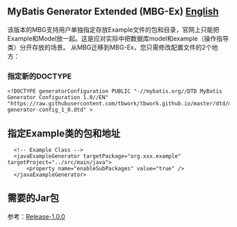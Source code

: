 ## MyBatis Generator Extended (MBG-Ex) [English](https://github.com/tbwork/mbg-ex/blob/master/README.md)

该版本的MBG支持用户单独指定存放Example文件的包和目录，官网上只能把Example和Model放一起。这是应对实际中把数据库model和example（操作指导类）分开存放的场景。
从MBG迁移到MBG-Ex，您只需修改配置文件的2个地方：

### 指定新的DOCTYPE

```
<!DOCTYPE generatorConfiguration PUBLIC "-//mybatis.org//DTD MyBatis Generator Configuration 1.0//EN" "https://raw.githubusercontent.com/tbwork/tbwork.github.io/master/dtd/mybatis-generator-config_1_0.dtd" >
```

## 指定Example类的包和地址

```
  <!-- Example Class -->
  <javaExampleGenerator targetPackage="org.xxx.example" targetProject="../src/main/java">
      <property name="enableSubPackages" value="true" />
  </javaExampleGenerator>
```

## 需要的Jar包

参考：[Release-1.0.0](https://github.com/tbwork/mbg-ex/tree/master/release) 
